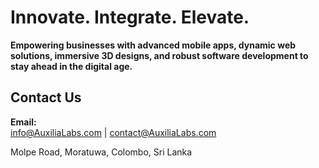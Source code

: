 # Innovate. Integrate. Elevate.
**Empowering businesses with advanced mobile apps, dynamic web solutions, immersive 3D designs, and robust software development to stay ahead in the digital age.**


## Contact Us
**Email:**  
[info@AuxiliaLabs.com](mailto:info@AuxiliaLabs.com)
| [contact@AuxiliaLabs.com](mailto:info@AuxiliaLabs.com)

Molpe Road, Moratuwa, Colombo, Sri Lanka

